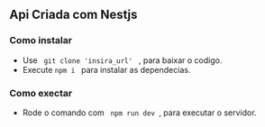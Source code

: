 ## Api Criada com Nestjs 

### Como instalar 
  - Use <code> git clone 'insira_url' </code> , para baixar o codigo.
  - Execute <code>npm i </code> para instalar as dependecias.

### Como exectar
  - Rode o comando com <code> npm run dev </code>, para executar o servidor.
